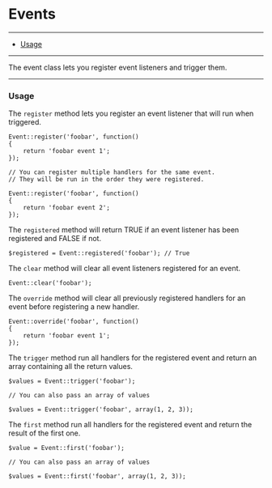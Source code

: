 # Events

--------------------------------------------------------

* [Usage](#usage)

--------------------------------------------------------

The event class lets you register event listeners and trigger them.

--------------------------------------------------------

<a id="usage"></a>

### Usage

The ```register``` method lets you register an event listener that will run when triggered.

	Event::register('foobar', function()
	{
		return 'foobar event 1';
	});

	// You can register multiple handlers for the same event.
	// They will be run in the order they were registered.

	Event::register('foobar', function()
	{
		return 'foobar event 2';
	});

The ```registered``` method will return TRUE if an event listener has been registered and FALSE if not.

	$registered = Event::registered('foobar'); // True

The ```clear``` method will clear all event listeners registered for an event.

	Event::clear('foobar');

The ```override``` method will clear all previously registered handlers for an event before registering a new handler.

	Event::override('foobar', function()
	{
		return 'foobar event 1';
	});

The ```trigger``` method run all handlers for the registered event and return an array containing all the return values.

	$values = Event::trigger('foobar');

	// You can also pass an array of values

	$values = Event::trigger('foobar', array(1, 2, 3));

The ```first``` method run all handlers for the registered event and return the result of the first one.

	$value = Event::first('foobar');

	// You can also pass an array of values

	$values = Event::first('foobar', array(1, 2, 3));